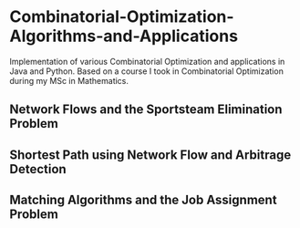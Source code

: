 # Combinatorial-Optimization-Algorithms-and-Applications
Implementation of various Combinatorial Optimization and applications in Java and Python. Based on a course I took in Combinatorial Optimization during my MSc in Mathematics.

## Network Flows and the Sportsteam Elimination Problem 
## Shortest Path using Network Flow and Arbitrage Detection
## Matching Algorithms and the Job Assignment Problem 
